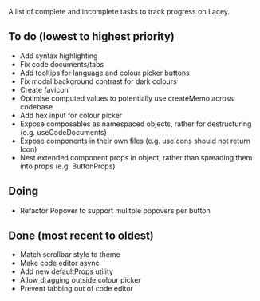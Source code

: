 A list of complete and incomplete tasks to track progress on Lacey.

## To do (lowest to highest priority)

- Add syntax highlighting
- Fix code documents/tabs
- Add tooltips for language and colour picker buttons
- Fix modal background contrast for dark colours
- Create favicon
- Optimise computed values to potentially use createMemo across codebase
- Add hex input for colour picker
- Expose composables as namespaced objects, rather for destructuring (e.g. useCodeDocuments)
- Expose components in their own files (e.g. useIcons should not return Icon)
- Nest extended component props in object, rather than spreading them into props (e.g. ButtonProps)

## Doing

- Refactor Popover to support mulitple popovers per button

## Done (most recent to oldest)

- Match scrollbar style to theme
- Make code editor async
- Add new defaultProps utility
- Allow dragging outside colour picker
- Prevent tabbing out of code editor
